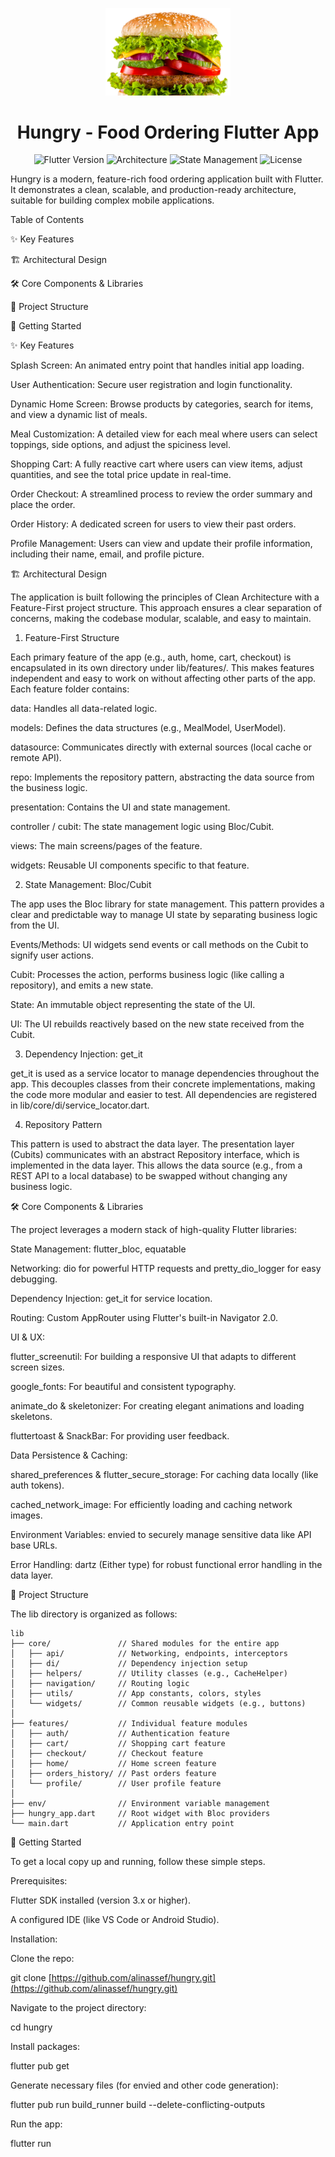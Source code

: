 <p align="center">
<img src="https://github.com/aliNassef/hungry/blob/d4169e8bdf1c31923ba4289bf2938b25a6fa368d/assets/images/splash_burger_image.png" alt="Hungry App Logo" width="200"/>
</p>

<h1 align="center">Hungry - Food Ordering Flutter App</h1>

<p align="center">
<img src="https://img.shields.io/badge/Flutter-3.x-blue?logo=flutter" alt="Flutter Version">
<img src="https://img.shields.io/badge/Architecture-Clean%20%7C%20Feature--First-orange" alt="Architecture">
<img src="https://img.shields.io/badge/State%20Management-Bloc%20%7C%20Cubit-blueviolet?logo=bloc" alt="State Management">
<img src="https://img.shields.io/badge/License-MIT-green" alt="License">
</p>

Hungry is a modern, feature-rich food ordering application built with Flutter. It demonstrates a clean, scalable, and production-ready architecture, suitable for building complex mobile applications.

Table of Contents

✨ Key Features

🏗️ Architectural Design

🛠️ Core Components & Libraries

📁 Project Structure

🚀 Getting Started

✨ Key Features

Splash Screen: An animated entry point that handles initial app loading.

User Authentication: Secure user registration and login functionality.

Dynamic Home Screen: Browse products by categories, search for items, and view a dynamic list of meals.

Meal Customization: A detailed view for each meal where users can select toppings, side options, and adjust the spiciness level.

Shopping Cart: A fully reactive cart where users can view items, adjust quantities, and see the total price update in real-time.

Order Checkout: A streamlined process to review the order summary and place the order.

Order History: A dedicated screen for users to view their past orders.

Profile Management: Users can view and update their profile information, including their name, email, and profile picture.

🏗️ Architectural Design

The application is built following the principles of Clean Architecture with a Feature-First project structure. This approach ensures a clear separation of concerns, making the codebase modular, scalable, and easy to maintain.


1. Feature-First Structure

Each primary feature of the app (e.g., auth, home, cart, checkout) is encapsulated in its own directory under lib/features/. This makes features independent and easy to work on without affecting other parts of the app. Each feature folder contains:

data: Handles all data-related logic.

models: Defines the data structures (e.g., MealModel, UserModel).

datasource: Communicates directly with external sources (local cache or remote API).

repo: Implements the repository pattern, abstracting the data source from the business logic.

presentation: Contains the UI and state management.

controller / cubit: The state management logic using Bloc/Cubit.

views: The main screens/pages of the feature.

widgets: Reusable UI components specific to that feature.

2. State Management: Bloc/Cubit

The app uses the Bloc library for state management. This pattern provides a clear and predictable way to manage UI state by separating business logic from the UI.

Events/Methods: UI widgets send events or call methods on the Cubit to signify user actions.

Cubit: Processes the action, performs business logic (like calling a repository), and emits a new state.

State: An immutable object representing the state of the UI.

UI: The UI rebuilds reactively based on the new state received from the Cubit.

3. Dependency Injection: get_it

get_it is used as a service locator to manage dependencies throughout the app. This decouples classes from their concrete implementations, making the code more modular and easier to test. All dependencies are registered in lib/core/di/service_locator.dart.

4. Repository Pattern

This pattern is used to abstract the data layer. The presentation layer (Cubits) communicates with an abstract Repository interface, which is implemented in the data layer. This allows the data source (e.g., from a REST API to a local database) to be swapped without changing any business logic.

🛠️ Core Components & Libraries

The project leverages a modern stack of high-quality Flutter libraries:

State Management: flutter_bloc, equatable

Networking: dio for powerful HTTP requests and pretty_dio_logger for easy debugging.

Dependency Injection: get_it for service location.

Routing: Custom AppRouter using Flutter's built-in Navigator 2.0.

UI & UX:

flutter_screenutil: For building a responsive UI that adapts to different screen sizes.

google_fonts: For beautiful and consistent typography.

animate_do & skeletonizer: For creating elegant animations and loading skeletons.

fluttertoast & SnackBar: For providing user feedback.

Data Persistence & Caching:

shared_preferences & flutter_secure_storage: For caching data locally (like auth tokens).

cached_network_image: For efficiently loading and caching network images.

Environment Variables: envied to securely manage sensitive data like API base URLs.

Error Handling: dartz (Either type) for robust functional error handling in the data layer.

📁 Project Structure

The lib directory is organized as follows:
```
lib
├── core/               // Shared modules for the entire app
│   ├── api/            // Networking, endpoints, interceptors
│   ├── di/             // Dependency injection setup
│   ├── helpers/        // Utility classes (e.g., CacheHelper)
│   ├── navigation/     // Routing logic
│   ├── utils/          // App constants, colors, styles
│   └── widgets/        // Common reusable widgets (e.g., buttons)
│
├── features/           // Individual feature modules
│   ├── auth/           // Authentication feature
│   ├── cart/           // Shopping cart feature
│   ├── checkout/       // Checkout feature
│   ├── home/           // Home screen feature
│   ├── orders_history/ // Past orders feature
│   └── profile/        // User profile feature
│
├── env/                // Environment variable management
├── hungry_app.dart     // Root widget with Bloc providers
└── main.dart           // Application entry point

```
🚀 Getting Started

To get a local copy up and running, follow these simple steps.

Prerequisites:

Flutter SDK installed (version 3.x or higher).

A configured IDE (like VS Code or Android Studio).

Installation:

Clone the repo:

git clone [https://github.com/alinassef/hungry.git](https://github.com/alinassef/hungry.git)


Navigate to the project directory:

cd hungry


Install packages:

flutter pub get


Generate necessary files (for envied and other code generation):

flutter pub run build_runner build --delete-conflicting-outputs


Run the app:

flutter run
